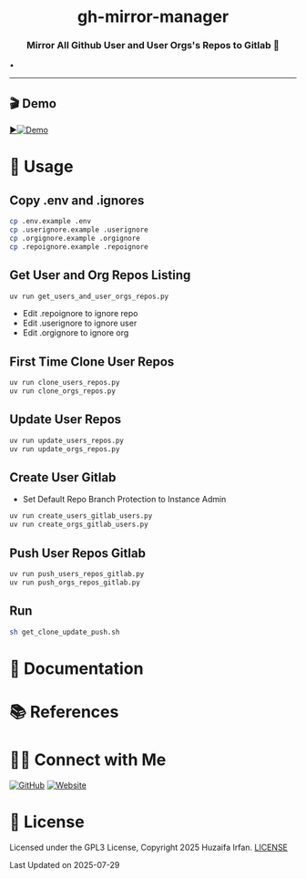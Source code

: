 <div align="center">
  <h1>gh-mirror-manager</h1>
  <p><h3 align="center">Mirror All Github User and User Orgs's Repos to Gitlab 🚀</h3></p>
</div>


•
<hr>

## 🎬 Demo

[▶️![Demo](https://img.youtube.com/vi/EJNBFAzJQYY/maxresdefault.jpg)](https://www.youtube.com/watch?v=EJNBFAzJQYY)


# 🚀 Usage

## Copy .env and .ignores

```sh
cp .env.example .env
cp .userignore.example .userignore
cp .orgignore.example .orgignore
cp .repoignore.example .repoignore
```

## Get User and Org Repos Listing

```sh
uv run get_users_and_user_orgs_repos.py
```

- Edit .repoignore to ignore repo
- Edit .userignore to ignore user
- Edit .orgignore to ignore org


## First Time Clone User Repos

```sh
uv run clone_users_repos.py
uv run clone_orgs_repos.py
```

## Update User Repos

```sh
uv run update_users_repos.py
uv run update_orgs_repos.py
```

## Create User Gitlab
- Set Default Repo Branch Protection to Instance Admin

```sh
uv run create_users_gitlab_users.py
uv run create_orgs_gitlab_users.py
```
## Push User Repos Gitlab

```sh
uv run push_users_repos_gitlab.py
uv run push_orgs_repos_gitlab.py
```

## Run

```sh
sh get_clone_update_push.sh
```





# 📝 Documentation

# 📚 References


# 🤝🏻 Connect with Me

[![GitHub](https://img.shields.io/badge/Github-%23222.svg?style=for-the-badge&logo=github&logoColor=white)](https://github.com/HuzaifaIrfan/)
[![Website](https://img.shields.io/badge/Website-%23222.svg?style=for-the-badge&logo=google-chrome&logoColor==%234285F4)](https://www.huzaifairfan.com)

# 📜 License

Licensed under the GPL3 License, Copyright 2025 Huzaifa Irfan. [LICENSE](LICENSE)

Last Updated on 2025-07-29
